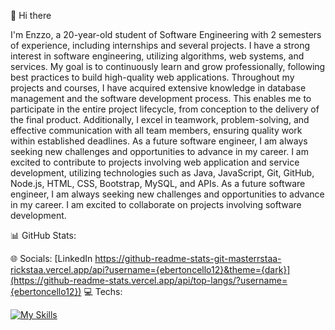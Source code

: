 👋 Hi there

I'm Enzzo, a 20-year-old student of Software Engineering with 2 semesters of experience, including internships and several projects. I have a strong interest in software engineering, utilizing algorithms, web systems, and services. My goal is to continuously learn and grow professionally, following best practices to build high-quality web applications.
Throughout my projects and courses, I have acquired extensive knowledge in database management and the software development process. This enables me to participate in the entire project lifecycle, from conception to the delivery of the final product. Additionally, I excel in teamwork, problem-solving, and effective communication with all team members, ensuring quality work within established deadlines.
As a future software engineer, I am always seeking new challenges and opportunities to advance in my career. I am excited to contribute to projects involving web application and service development, utilizing technologies such as Java, JavaScript, Git, GitHub, Node.js, HTML, CSS, Bootstrap, MySQL, and APIs.
As a future software engineer, I am always seeking new challenges and opportunities to advance in my career. I am excited to collaborate on projects involving software development.

📊 GitHub Stats:

🌐 Socials:
[LinkedIn
https://github-readme-stats-git-masterrstaa-rickstaa.vercel.app/api?username={ebertoncello12}&theme={dark}](https://github-readme-stats.vercel.app/api/top-langs/?username={ebertoncello12})
💻 Techs: 

 [![My Skills](https://skillicons.dev/icons?i=js,java,nodejs,bootstrap,jquery,mysql)](https://skillicons.dev)
